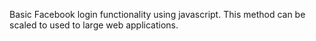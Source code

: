 Basic Facebook login functionality using javascript. This method can be scaled to used to large web applications.
